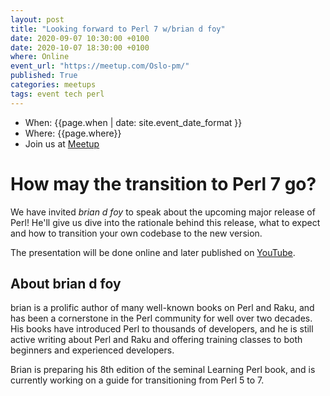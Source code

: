 ```yaml
---
layout: post
title: "Looking forward to Perl 7 w/brian d foy"
date: 2020-09-07 10:30:00 +0100
date: 2020-10-07 18:30:00 +0100
where: Online
event_url: "https://meetup.com/Oslo-pm/"
published: True
categories: meetups
tags: event tech perl
---
```


* When: {{page.when | date: site.event_date_format }} 
* Where: {{page.where}}
* Join us at [Meetup]({{page.event_url}})

# How may the transition to Perl 7 go?

We have invited _brian d foy_ to speak about the upcoming major release
of Perl! He'll give us dive into the rationale behind this release, what
to expect and how to transition your own codebase to the new version.

The presentation will be done online and later published on [YouTube](https://www.youtube.com/channel/UCqMg7ia28fvx6iN08QR_-ig/videos).


## About brian d foy

brian is a prolific author of many well-known books on Perl and Raku, and
has been a cornerstone in the Perl community for well over two decades.
His books have introduced Perl to thousands of developers, and he is still
active writing about Perl and Raku and offering training classes to both
beginners and experienced developers.

Brian is preparing his 8th edition of the seminal Learning Perl book, and
is currently working on a guide for transitioning from Perl 5 to 7.
